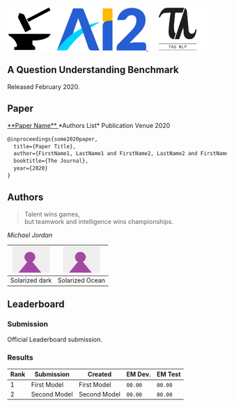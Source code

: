 <p float="left">
  <img src="images/hammer_and_anvil-1.png" height="100">
  <a href="https://allenai.org/">
    <img src="images/AI2_Logo_3color.png" height="98">
  </a>
  <a href="https://www.tau-nlp.org/">
    <img src="images/tau_nlp-1.png" height="100">
  </a>
</p>

## **A Question Understanding Benchmark**

Released February 2020.



## **Paper**


<a href="https://arxiv.org/">
  **Paper Name**  
</a>
*Authors List*  
Publication Venue 2020  

```markdown
@inproceedings{some2020paper,
  title={Paper Title},
  author={FirstName1, LastName1 and FirstName2, LastName2 and FirstName3, LastName3 and FirstName4, LastName4 and FirstName5, LastName5 and FirstName6, LastName6 and FirstName7, LastName7},
  booktitle={The Journal},
  year={2020}
}
```

## **Authors**

> Talent wins games,  
> but teamwork and intelligence wins championships.

*Michael Jordan*


<img src="images/icon.png" height="60">  |  <img src="images/icon.png" height="60">
:-------------------------:|:-------------------------:
Solarized dark             |  Solarized Ocean


## **Leaderboard**

### **Submission**
Official Leaderboard submission.

### **Results**

Rank | Submission | Created | EM Dev. | EM Test
------------ | ------------- | ------------- | ------------- | -------------
1 | First Model | First Model | `00.00`  | `00.00`
2 | Second Model | Second Model | `00.00`  | `00.00` 
